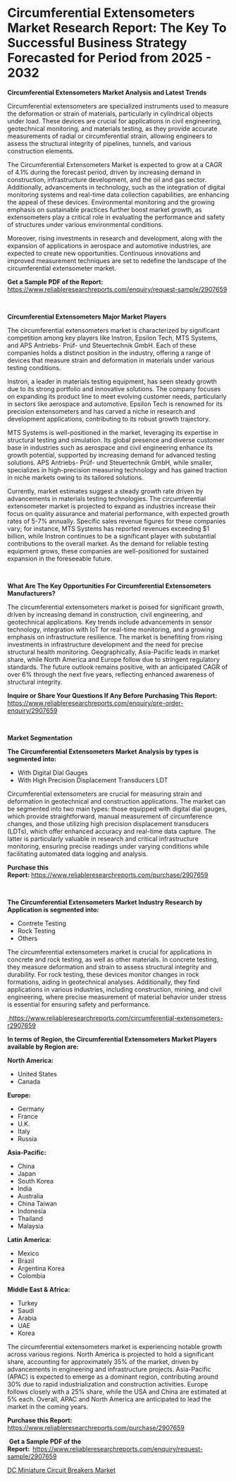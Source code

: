 <p><h1>Circumferential Extensometers Market Research Report: The Key To Successful Business Strategy Forecasted for Period from 2025 - 2032</h1></p><p><strong>Circumferential Extensometers Market Analysis and Latest Trends</strong></p>
<p><p>Circumferential extensometers are specialized instruments used to measure the deformation or strain of materials, particularly in cylindrical objects under load. These devices are crucial for applications in civil engineering, geotechnical monitoring, and materials testing, as they provide accurate measurements of radial or circumferential strain, allowing engineers to assess the structural integrity of pipelines, tunnels, and various construction elements.</p><p>The Circumferential Extensometers Market is expected to grow at a CAGR of 4.1% during the forecast period, driven by increasing demand in construction, infrastructure development, and the oil and gas sector. Additionally, advancements in technology, such as the integration of digital monitoring systems and real-time data collection capabilities, are enhancing the appeal of these devices. Environmental monitoring and the growing emphasis on sustainable practices further boost market growth, as extensometers play a critical role in evaluating the performance and safety of structures under various environmental conditions. </p><p>Moreover, rising investments in research and development, along with the expansion of applications in aerospace and automotive industries, are expected to create new opportunities. Continuous innovations and improved measurement techniques are set to redefine the landscape of the circumferential extensometer market.</p></p>
<p><strong>Get a Sample PDF of the Report:&nbsp;</strong> <a href="https://www.reliableresearchreports.com/enquiry/request-sample/2907659?utm_campaign=3020&utm_medium=2&utm_source=Github&utm_content=ia&utm_term=12032025&utm_id=circumferential-extensometers">https://www.reliableresearchreports.com/enquiry/request-sample/2907659</a></p>
<p>&nbsp;</p>
<p><strong>Circumferential Extensometers Major Market Players</strong></p>
<p><p>The circumferential extensometers market is characterized by significant competition among key players like Instron, Epsilon Tech, MTS Systems, and APS Antriebs- Prüf- und Steuertechnik GmbH. Each of these companies holds a distinct position in the industry, offering a range of devices that measure strain and deformation in materials under various testing conditions.</p><p>Instron, a leader in materials testing equipment, has seen steady growth due to its strong portfolio and innovative solutions. The company focuses on expanding its product line to meet evolving customer needs, particularly in sectors like aerospace and automotive. Epsilon Tech is renowned for its precision extensometers and has carved a niche in research and development applications, contributing to its robust growth trajectory.</p><p>MTS Systems is well-positioned in the market, leveraging its expertise in structural testing and simulation. Its global presence and diverse customer base in industries such as aerospace and civil engineering enhance its growth potential, supported by increasing demand for advanced testing solutions. APS Antriebs- Prüf- und Steuertechnik GmbH, while smaller, specializes in high-precision measuring technology and has gained traction in niche markets owing to its tailored solutions.</p><p>Currently, market estimates suggest a steady growth rate driven by advancements in materials testing technologies. The circumferential extensometer market is projected to expand as industries increase their focus on quality assurance and material performance, with expected growth rates of 5-7% annually. Specific sales revenue figures for these companies vary; for instance, MTS Systems has reported revenues exceeding $1 billion, while Instron continues to be a significant player with substantial contributions to the overall market. As the demand for reliable testing equipment grows, these companies are well-positioned for sustained expansion in the foreseeable future.</p></p>
<p>&nbsp;</p>
<p><strong>What Are The Key Opportunities For Circumferential Extensometers Manufacturers?</strong></p>
<p><p>The circumferential extensometers market is poised for significant growth, driven by increasing demand in construction, civil engineering, and geotechnical applications. Key trends include advancements in sensor technology, integration with IoT for real-time monitoring, and a growing emphasis on infrastructure resilience. The market is benefiting from rising investments in infrastructure development and the need for precise structural health monitoring. Geographically, Asia-Pacific leads in market share, while North America and Europe follow due to stringent regulatory standards. The future outlook remains positive, with an anticipated CAGR of over 6% through the next five years, reflecting enhanced awareness of structural integrity.</p></p>
<p><strong>Inquire or Share Your Questions If Any Before Purchasing This Report:</strong> <a href="https://www.reliableresearchreports.com/enquiry/pre-order-enquiry/2907659?utm_campaign=3020&utm_medium=2&utm_source=Github&utm_content=ia&utm_term=12032025&utm_id=circumferential-extensometers">https://www.reliableresearchreports.com/enquiry/pre-order-enquiry/2907659</a></p>
<p>&nbsp;</p>
<p><strong>Market Segmentation</strong></p>
<p><strong>The Circumferential Extensometers Market Analysis by types is segmented into:</strong></p>
<p><ul><li>With Digital Dial Gauges</li><li>With High Precision Displacement Transducers LDT</li></ul></p>
<p><p>Circumferential extensometers are crucial for measuring strain and deformation in geotechnical and construction applications. The market can be segmented into two main types: those equipped with digital dial gauges, which provide straightforward, manual measurement of circumference changes, and those utilizing high precision displacement transducers (LDTs), which offer enhanced accuracy and real-time data capture. The latter is particularly valuable in research and critical infrastructure monitoring, ensuring precise readings under varying conditions while facilitating automated data logging and analysis.</p></p>
<p><strong>Purchase this Report:&nbsp;</strong><a href="https://www.reliableresearchreports.com/purchase/2907659?utm_campaign=3020&utm_medium=2&utm_source=Github&utm_content=ia&utm_term=12032025&utm_id=circumferential-extensometers">https://www.reliableresearchreports.com/purchase/2907659</a></p>
<p>&nbsp;</p>
<p><strong>The Circumferential Extensometers Market Industry Research by Application is segmented into:</strong></p>
<p><ul><li>Contrete Testing</li><li>Rock Testing</li><li>Others</li></ul></p>
<p><p>The circumferential extensometers market is crucial for applications in concrete and rock testing, as well as other materials. In concrete testing, they measure deformation and strain to assess structural integrity and durability. For rock testing, these devices monitor changes in rock formations, aiding in geotechnical analyses. Additionally, they find applications in various industries, including construction, mining, and civil engineering, where precise measurement of material behavior under stress is essential for ensuring safety and performance.</p></p>
<p><a href="https://www.reliableresearchreports.com/circumferential-extensometers-r2907659?utm_campaign=3020&utm_medium=2&utm_source=Github&utm_content=ia&utm_term=12032025&utm_id=circumferential-extensometers">&nbsp;https://www.reliableresearchreports.com/circumferential-extensometers-r2907659</a></p>
<p><strong>In terms of Region, the Circumferential Extensometers Market Players available by Region are:</strong></p>
<p>
    <p> <strong> North America: </strong>
        <ul>
            <li>United States</li>
            <li>Canada</li>
        </ul>
        </p> 
    <p> <strong> Europe: </strong>
        <ul>
            <li>Germany</li>
            <li>France</li>
            <li>U.K.</li>
            <li>Italy</li>
            <li>Russia</li>
        </ul>
        </p> 
    <p> <strong> Asia-Pacific: </strong>
        <ul>
            <li>China</li>
            <li>Japan</li>
            <li>South Korea</li>
            <li>India</li>
            <li>Australia</li>
            <li>China Taiwan</li>
            <li>Indonesia</li>
            <li>Thailand</li>
            <li>Malaysia</li>
        </ul>
        </p> 
    <p> <strong> Latin America: </strong>
        <ul>
            <li>Mexico</li>
            <li>Brazil</li>
            <li>Argentina Korea</li>
            <li>Colombia</li>
        </ul>
        </p> 
    <p> <strong> Middle East & Africa: </strong>
        <ul>
            <li>Turkey</li>
            <li>Saudi</li>
            <li>Arabia</li>
            <li>UAE</li>
            <li>Korea</li>
        </ul>
    </p>
    </p>
<p><p>The circumferential extensometers market is experiencing notable growth across various regions. North America is projected to hold a significant share, accounting for approximately 35% of the market, driven by advancements in engineering and infrastructure projects. Asia-Pacific (APAC) is expected to emerge as a dominant region, contributing around 30% due to rapid industrialization and construction activities. Europe follows closely with a 25% share, while the USA and China are estimated at 5% each. Overall, APAC and North America are anticipated to lead the market in the coming years.</p></p>
<p><strong>Purchase this Report: </strong><a href="https://www.reliableresearchreports.com/purchase/2907659?utm_campaign=3020&utm_medium=2&utm_source=Github&utm_content=ia&utm_term=12032025&utm_id=circumferential-extensometers">https://www.reliableresearchreports.com/purchase/2907659</a></p>
<p>&nbsp;<strong>Get a Sample PDF of the Report:&nbsp;&nbsp;</strong><a href="https://www.reliableresearchreports.com/enquiry/request-sample/2907659?utm_campaign=3020&utm_medium=2&utm_source=Github&utm_content=ia&utm_term=12032025&utm_id=circumferential-extensometers">https://www.reliableresearchreports.com/enquiry/request-sample/2907659</a></p>
<p><strong></strong></p>
<p><p><a href="https://github.com/ccreola81/Market-Research-Report-List-1/blob/main/dc-miniature-circuit-breakers-market.md?utm_campaign=3020&utm_medium=2&utm_source=Github&utm_content=ia&utm_term=12032025&utm_id=circumferential-extensometers">DC Miniature Circuit Breakers Market</a></p></p>
